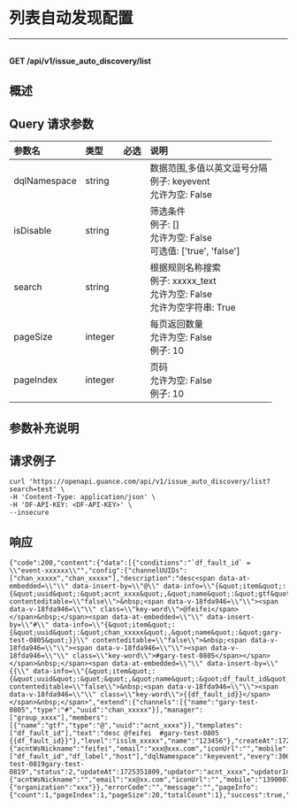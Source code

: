 # 列表自动发现配置

---

<br />**GET /api/v1/issue_auto_discovery/list**

## 概述




## Query 请求参数

| 参数名        | 类型     | 必选   | 说明              |
|:-----------|:-------|:-----|:----------------|
| dqlNamespace | string |  | 数据范围,多值以英文逗号分隔<br>例子: keyevent <br>允许为空: False <br> |
| isDisable | string |  | 筛选条件<br>例子: [] <br>允许为空: False <br>可选值: ['true', 'false'] <br> |
| search | string |  | 根据规则名称搜索<br>例子: xxxxx_text <br>允许为空: False <br>允许为空字符串: True <br> |
| pageSize | integer |  | 每页返回数量<br>允许为空: False <br>例子: 10 <br> |
| pageIndex | integer |  | 页码<br>允许为空: False <br>例子: 10 <br> |

## 参数补充说明





## 请求例子
```shell      
curl 'https://openapi.guance.com/api/v1/issue_auto_discovery/list?search=test' \
-H 'Content-Type: application/json' \
-H 'DF-API-KEY: <DF-API-KEY>' \
--insecure
```




## 响应
```shell
{"code":200,"content":{"data":[{"conditions":"`df_fault_id` = \\"event-xxxxxx\\"","config":{"channelUUIDs":["chan_xxxxx","chan_xxxxx"],"description":"desc<span data-at-embedded=\\"\\" data-insert-by=\\"@\\" data-info=\\"{&quot;item&quot;:{&quot;uuid&quot;:&quot;acnt_xxxx&quot;,&quot;name&quot;:&quot;gtf&quot;}}\\" contenteditable=\\"false\\">&nbsp;<span data-v-18fda946=\\"\\"><span data-v-18fda946=\\"\\" class=\\"key-word\\">@feifei</span></span>&nbsp;</span><span data-at-embedded=\\"\\" data-insert-by=\\"#\\" data-info=\\"{&quot;item&quot;:{&quot;uuid&quot;:&quot;chan_xxxxx&quot;,&quot;name&quot;:&quot;gary-test-0805&quot;}}\\" contenteditable=\\"false\\">&nbsp;<span data-v-18fda946=\\"\\"><span data-v-18fda946=\\"\\"><span data-v-18fda946=\\"\\" class=\\"key-word\\">#gary-test-0805</span></span></span>&nbsp;</span><span data-at-embedded=\\"\\" data-insert-by=\\"{{\\" data-info=\\"{&quot;item&quot;:{&quot;uuid&quot;:&quot;&quot;,&quot;name&quot;:&quot;df_fault_id&quot;}}\\" contenteditable=\\"false\\">&nbsp;<span data-v-18fda946=\\"\\"><span data-v-18fda946=\\"\\" class=\\"key-word\\">{{df_fault_id}}</span></span>&nbsp;</span>","extend":{"channels":[{"name":"gary-test-0805","type":"#","uuid":"chan_xxxxx"}],"manager":["group_xxxx"],"members":[{"name":"gtf","type":"@","uuid":"acnt_xxxx"}],"templates":["df_fault_id"],"text":"desc @feifei  #gary-test-0805  {{df_fault_id}}"},"level":"isslm_xxxxx","name":"123456"},"createAt":1724037276,"creator":"acnt_xxxx","creatorInfo":{"acntWsNickname":"feifei","email":"xxx@xxx.com","iconUrl":"","mobile":"","name":"gtf","status":0,"username":"xxx@xxx.com","uuid":"acnt_xxxx","wsAccountStatus":0},"deleteAt":-1,"description":"123","dimensions":["df_fault_id","df_label","host"],"dqlNamespace":"keyevent","every":300,"id":8,"name":"gary-test-0819gary-test-0819","status":2,"updateAt":1725351809,"updator":"acnt_xxxx","updatorInfo":{"acntWsNickname":"","email":"xx@xx.com","iconUrl":"","mobile":"13900079876","name":"hzyyasdaw","status":0,"username":"xx@xx.com","uuid":"acnt_xxxx","wsAccountStatus":0},"uuid":"iatdc_xxxx","workspaceUUID":"wksp_xxxxxxx"}],"declaration":{"organization":"xxx"}},"errorCode":"","message":"","pageInfo":{"count":1,"pageIndex":1,"pageSize":20,"totalCount":1},"success":true,"traceId":"18175587987203682138"} 
```




